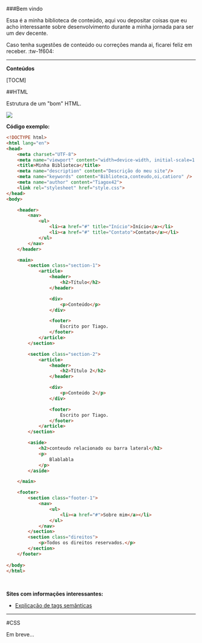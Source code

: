 ###Bem vindo

Essa é a minha biblioteca de conteúdo, aqui vou depositar coisas que eu acho interessante sobre desenvolvimento durante a minha jornada para ser um dev decente.

Caso tenha sugestões de conteúdo ou correções manda ai, ficarei feliz em receber. :tw-1f604:

------------
**Conteúdos** 

[TOCM]

##HTML

Estrutura de um "bom" HTML.

![](https://i.imgur.com/CkCvUY2.png)

**Código exemplo:**

```html
<!DOCTYPE html>
<html lang="en">
<head>
    <meta charset="UTF-8">
    <meta name="viewport" content="width=device-width, initial-scale=1.0, maximum-scale=1.0">
    <title>Minha Biblioteca</title>
    <meta name="description" content="Descrição do meu site"/>
	<meta name="keywords" content="Biblioteca,conteudo,oi,catioro" />
    <meta name="author" content="Tiagox42">
    <link rel="stylesheet" href="style.css">
</head>
<body>

    <header>
        <nav>
            <ul>
                <li><a href="#" title="Início">Início</a></li>
                <li><a href="#" title="Contato">Contato</a></li>
            </ul>
        </nav>
    </header>

    <main>
        <section class="section-1">
            <article>
                <header>
                    <h2>Título</h2>
                </header>

                <div>
                    <p>Conteúdo</p>
                </div>

                <footer>
                    Escrito por Tiago.
                </footer>
            </article>
        </section>

        <section class="section-2">
            <article>
                <header>
                    <h2>Título 2</h2>
                </header>

                <div>
                    <p>Conteúdo 2</p>
                </div>

                <footer>
                    Escrito por Tiago.
                </footer>
            </article>
        </section>

        <aside>
            <h2>conteudo relacionado ou barra lateral</h2>
            <p>
                Blablabla
            </p>
        </aside>

    </main>

    <footer>
        <section class="footer-1">
            <nav>
                <ul>
                    <li><a href="#">Sobre mim</a></li>
                </ul>
            </nav>
        </section>
        <section class="direitos">
            <p>Todos os direitos reservados.</p>
        </section>
    </footer>
    
</body>
</html>
```
<br>

**Sites com informações interessantes:**

- [Explicação de tags semânticas](http://https://pt.stackoverflow.com/questions/148753/como-usar-as-tais-tags-sem%c3%a2nticas "Explicação de tags semânticas")


------------



#CSS

Em breve...
